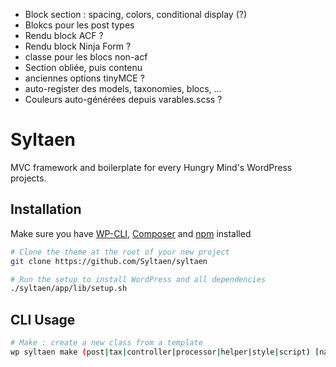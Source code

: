 - Block section : spacing, colors, conditional display (?)
- Blokcs pour les post types
- Rendu block ACF ?
- Rendu block Ninja Form ?
- classe pour les blocs non-acf
- Section obliée, puis contenu
- anciennes options tinyMCE ?
- auto-register des models, taxonomies, blocs, ...
- Couleurs auto-générées depuis varables.scss ?



# Syltaen

MVC framework and boilerplate for every Hungry Mind's WordPress projects.

## Installation

Make sure you have [WP-CLI](http://wp-cli.org/), [Composer](https://getcomposer.org/) and [npm](https://nodejs.org/) installed


```bash
# Clone the theme at the root of your new project
git clone https://github.com/Syltaen/syltaen

# Run the setup to install WordPress and all dependencies
./syltaen/app/lib/setup.sh
```


## CLI Usage
```bash
# Make : create a new class from a template
wp syltaen make (post|tax|controller|processor|helper|style|script) [name]
```